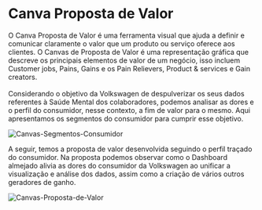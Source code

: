 # Canva Proposta de Valor

O Canva Proposta de Valor é uma ferramenta visual que ajuda a definir e comunicar claramente o valor que um produto ou serviço oferece aos clientes. O Canvas de Proposta de Valor é uma representação gráfica que descreve os principais elementos de valor de um negócio, isso incluem Customer jobs, Pains, Gains e os Pain Relievers, Product & services e Gain creators. 
<br>
<br>
Considerando o objetivo da Volkswagen de despulverizar os seus dados referentes à Saúde Mental dos colaboradores, podemos analisar as dores e o perfil do consumidor, nesse contexto, a fim de valor para o mesmo. Aqui apresentamos os segmentos do consumidor para cumprir esse objetivo.

![Canvas-Segmentos-Consumidor](https://github.com/Inteli-College/2024-T0004-SI09-G02/assets/99209356/d6300c8e-adbf-4074-ae80-849999df5480)

A seguir, temos a proposta de valor desenvolvida seguindo o perfil traçado do consumidor. Na proposta podemos observar como o Dashboard almejado alivia as dores do consumidor da Volkswagen ao unificar a visualização e análise dos dados, assim como a criação de vários outros geradores de ganho.

![Canvas-Proposta-de-Valor](https://github.com/Inteli-College/2024-T0004-SI09-G02/assets/99209356/c37151a8-08a0-4b6f-b693-ff18dc58529b)